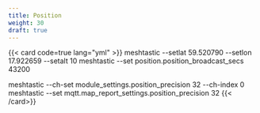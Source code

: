 ```yaml
---
title: Position
weight: 30
draft: true
---
```



{{< card code=true lang="yml" >}}
meshtastic --setlat 59.520790 --setlon 17.922659 --setalt 10
meshtastic --set position.position_broadcast_secs 43200

meshtastic --ch-set module_settings.position_precision 32 --ch-index 0
meshtastic --set mqtt.map_report_settings.position_precision 32
{{< /card>}}
